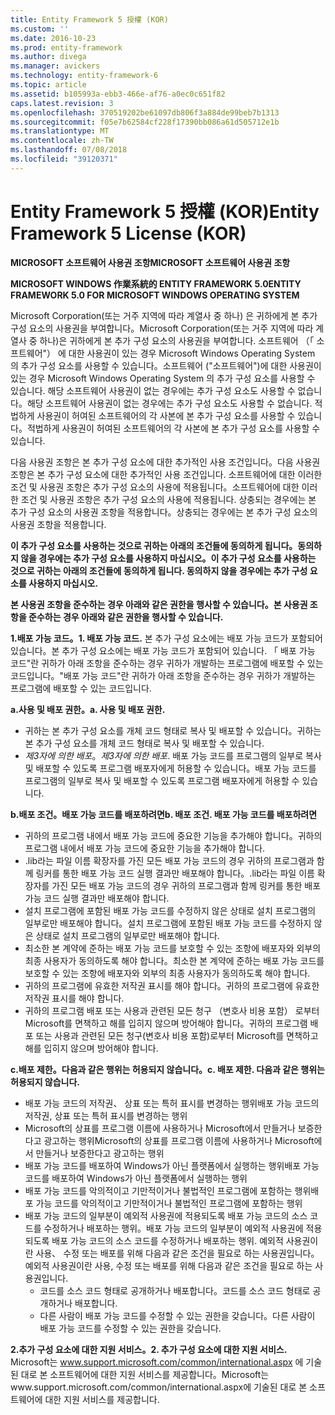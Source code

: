 ```yaml
---
title: Entity Framework 5 授權 (KOR)
ms.custom: ''
ms.date: 2016-10-23
ms.prod: entity-framework
ms.author: divega
ms.manager: avickers
ms.technology: entity-framework-6
ms.topic: article
ms.assetid: b105993a-ebb3-466e-af76-a0ec0c651f82
caps.latest.revision: 3
ms.openlocfilehash: 370519202be61097db806f3a884de99beb7b1313
ms.sourcegitcommit: f05e7b62584cf228f17390bb086a61d505712e1b
ms.translationtype: MT
ms.contentlocale: zh-TW
ms.lasthandoff: 07/08/2018
ms.locfileid: "39120371"
---
```

# <a name="entity-framework-5-license-kor"></a><span data-ttu-id="8e67d-102">Entity Framework 5 授權 (KOR)</span><span class="sxs-lookup"><span data-stu-id="8e67d-102">Entity Framework 5 License (KOR)</span></span>
<span data-ttu-id="8e67d-103">**MICROSOFT 소프트웨어 사용권 조항**</span><span class="sxs-lookup"><span data-stu-id="8e67d-103">**MICROSOFT 소프트웨어 사용권 조항**</span></span>

<span data-ttu-id="8e67d-104">**MICROSOFT WINDOWS 作業系統的 ENTITY FRAMEWORK 5.0**</span><span class="sxs-lookup"><span data-stu-id="8e67d-104">**ENTITY FRAMEWORK 5.0 FOR MICROSOFT WINDOWS OPERATING SYSTEM**</span></span>

<span data-ttu-id="8e67d-105">Microsoft Corporation(또는 거주 지역에 따라 계열사 중 하나) 은 귀하에게 본 추가 구성 요소의 사용권을 부여합니다。</span><span class="sxs-lookup"><span data-stu-id="8e67d-105">Microsoft Corporation(또는 거주 지역에 따라 계열사 중 하나)은 귀하에게 본 추가 구성 요소의 사용권을 부여합니다.</span></span> <span data-ttu-id="8e67d-106">소프트웨어 （「 소프트웨어"） 에 대한 사용권이 있는 경우 Microsoft Windows Operating System 의 추가 구성 요소를 사용할 수 있습니다。</span><span class="sxs-lookup"><span data-stu-id="8e67d-106">소프트웨어 ("소프트웨어")에 대한 사용권이 있는 경우 Microsoft Windows Operating System 의 추가 구성 요소를 사용할 수 있습니다.</span></span> <span data-ttu-id="8e67d-107">해당 소프트웨어 사용권이 없는 경우에는 추가 구성 요소도 사용할 수 없습니다。</span><span class="sxs-lookup"><span data-stu-id="8e67d-107">해당 소프트웨어 사용권이 없는 경우에는 추가 구성 요소도 사용할 수 없습니다.</span></span> <span data-ttu-id="8e67d-108">적법하게 사용권이 허여된 소프트웨어의 각 사본에 본 추가 구성 요소를 사용할 수 있습니다。</span><span class="sxs-lookup"><span data-stu-id="8e67d-108">적법하게 사용권이 허여된 소프트웨어의 각 사본에 본 추가 구성 요소를 사용할 수 있습니다.</span></span>

<span data-ttu-id="8e67d-109">다음 사용권 조항은 본 추가 구성 요소에 대한 추가적인 사용 조건입니다。</span><span class="sxs-lookup"><span data-stu-id="8e67d-109">다음 사용권 조항은 본 추가 구성 요소에 대한 추가적인 사용 조건입니다.</span></span> <span data-ttu-id="8e67d-110">소프트웨어에 대한 이러한 조건 및 사용권 조항은 추가 구성 요소의 사용에 적용됩니다。</span><span class="sxs-lookup"><span data-stu-id="8e67d-110">소프트웨어에 대한 이러한 조건 및 사용권 조항은 추가 구성 요소의 사용에 적용됩니다.</span></span> <span data-ttu-id="8e67d-111">상충되는 경우에는 본 추가 구성 요소의 사용권 조항을 적용합니다。</span><span class="sxs-lookup"><span data-stu-id="8e67d-111">상충되는 경우에는 본 추가 구성 요소의 사용권 조항을 적용합니다.</span></span>

<span data-ttu-id="8e67d-112">**이 추가 구성 요소를 사용하는 것으로 귀하는 아래의 조건들에 동의하게 됩니다。동의하지 않을 경우에는 추가 구성 요소를 사용하지 마십시오。**</span><span class="sxs-lookup"><span data-stu-id="8e67d-112">**이 추가 구성 요소를 사용하는 것으로 귀하는 아래의 조건들에 동의하게 됩니다. 동의하지 않을 경우에는 추가 구성 요소를 사용하지 마십시오.**</span></span>

<span data-ttu-id="8e67d-113">**본 사용권 조항을 준수하는 경우 아래와 같은 권한을 행사할 수 있습니다。**</span><span class="sxs-lookup"><span data-stu-id="8e67d-113">**본 사용권 조항을 준수하는 경우 아래와 같은 권한을 행사할 수 있습니다.**</span></span>

<span data-ttu-id="8e67d-114">**1.배포 가능 코드。**</span><span class="sxs-lookup"><span data-stu-id="8e67d-114">**1. 배포 가능 코드.**</span></span> <span data-ttu-id="8e67d-115">본 추가 구성 요소에는 배포 가능 코드가 포함되어 있습니다。</span><span class="sxs-lookup"><span data-stu-id="8e67d-115">본 추가 구성 요소에는 배포 가능 코드가 포함되어 있습니다.</span></span> <span data-ttu-id="8e67d-116">「 배포 가능 코드"란 귀하가 아래 조항을 준수하는 경우 귀하가 개발하는 프로그램에 배포할 수 있는 코드입니다。</span><span class="sxs-lookup"><span data-stu-id="8e67d-116">"배포 가능 코드"란 귀하가 아래 조항을 준수하는 경우 귀하가 개발하는 프로그램에 배포할 수 있는 코드입니다.</span></span>

<span data-ttu-id="8e67d-117">**a.사용 및 배포 권한。**</span><span class="sxs-lookup"><span data-stu-id="8e67d-117">**a. 사용 및 배포 권한.**</span></span>

-   <span data-ttu-id="8e67d-118">귀하는 본 추가 구성 요소를 개체 코드 형태로 복사 및 배포할 수 있습니다。</span><span class="sxs-lookup"><span data-stu-id="8e67d-118">귀하는 본 추가 구성 요소를 개체 코드 형태로 복사 및 배포할 수 있습니다.</span></span>
-   <span data-ttu-id="8e67d-119">*제3자에 의한 배포*。</span><span class="sxs-lookup"><span data-stu-id="8e67d-119">*제3자에 의한 배포*.</span></span> <span data-ttu-id="8e67d-120">배포 가능 코드를 프로그램의 일부로 복사 및 배포할 수 있도록 프로그램 배포자에게 허용할 수 있습니다。</span><span class="sxs-lookup"><span data-stu-id="8e67d-120">배포 가능 코드를 프로그램의 일부로 복사 및 배포할 수 있도록 프로그램 배포자에게 허용할 수 있습니다.</span></span>

<span data-ttu-id="8e67d-121">**b.배포 조건。배포 가능 코드를 배포하려면**</span><span class="sxs-lookup"><span data-stu-id="8e67d-121">**b. 배포 조건. 배포 가능 코드를 배포하려면**</span></span>

-   <span data-ttu-id="8e67d-122">귀하의 프로그램 내에서 배포 가능 코드에 중요한 기능을 추가해야 합니다。</span><span class="sxs-lookup"><span data-stu-id="8e67d-122">귀하의 프로그램 내에서 배포 가능 코드에 중요한 기능을 추가해야 합니다.</span></span>
-   <span data-ttu-id="8e67d-123">.lib라는 파일 이름 확장자를 가진 모든 배포 가능 코드의 경우 귀하의 프로그램과 함께 링커를 통한 배포 가능 코드 실행 결과만 배포해야 합니다。</span><span class="sxs-lookup"><span data-stu-id="8e67d-123">.lib라는 파일 이름 확장자를 가진 모든 배포 가능 코드의 경우 귀하의 프로그램과 함께 링커를 통한 배포 가능 코드 실행 결과만 배포해야 합니다.</span></span>
-   <span data-ttu-id="8e67d-124">설치 프로그램에 포함된 배포 가능 코드를 수정하지 않은 상태로 설치 프로그램의 일부로만 배포해야 합니다。</span><span class="sxs-lookup"><span data-stu-id="8e67d-124">설치 프로그램에 포함된 배포 가능 코드를 수정하지 않은 상태로 설치 프로그램의 일부로만 배포해야 합니다.</span></span>
-   <span data-ttu-id="8e67d-125">최소한 본 계약에 준하는 배포 가능 코드를 보호할 수 있는 조항에 배포자와 외부의 최종 사용자가 동의하도록 해야 합니다。</span><span class="sxs-lookup"><span data-stu-id="8e67d-125">최소한 본 계약에 준하는 배포 가능 코드를 보호할 수 있는 조항에 배포자와 외부의 최종 사용자가 동의하도록 해야 합니다.</span></span>
-   <span data-ttu-id="8e67d-126">귀하의 프로그램에 유효한 저작권 표시를 해야 합니다。</span><span class="sxs-lookup"><span data-stu-id="8e67d-126">귀하의 프로그램에 유효한 저작권 표시를 해야 합니다.</span></span>
-   <span data-ttu-id="8e67d-127">귀하의 프로그램 배포 또는 사용과 관련된 모든 청구 （변호사 비용 포함） 로부터 Microsoft를 면책하고 해를 입히지 않으며 방어해야 합니다。</span><span class="sxs-lookup"><span data-stu-id="8e67d-127">귀하의 프로그램 배포 또는 사용과 관련된 모든 청구(변호사 비용 포함)로부터 Microsoft를 면책하고 해를 입히지 않으며 방어해야 합니다.</span></span>

<span data-ttu-id="8e67d-128">**c.배포 제한。다음과 같은 행위는 허용되지 않습니다。**</span><span class="sxs-lookup"><span data-stu-id="8e67d-128">**c. 배포 제한. 다음과 같은 행위는 허용되지 않습니다.**</span></span>

-   <span data-ttu-id="8e67d-129">배포 가능 코드의 저작권、 상표 또는 특허 표시를 변경하는 행위</span><span class="sxs-lookup"><span data-stu-id="8e67d-129">배포 가능 코드의 저작권, 상표 또는 특허 표시를 변경하는 행위</span></span>
-   <span data-ttu-id="8e67d-130">Microsoft의 상표를 프로그램 이름에 사용하거나 Microsoft에서 만들거나 보증한다고 광고하는 행위</span><span class="sxs-lookup"><span data-stu-id="8e67d-130">Microsoft의 상표를 프로그램 이름에 사용하거나 Microsoft에서 만들거나 보증한다고 광고하는 행위</span></span>
-   <span data-ttu-id="8e67d-131">배포 가능 코드를 배포하여 Windows가 아닌 플랫폼에서 실행하는 행위</span><span class="sxs-lookup"><span data-stu-id="8e67d-131">배포 가능 코드를 배포하여 Windows가 아닌 플랫폼에서 실행하는 행위</span></span>
-   <span data-ttu-id="8e67d-132">배포 가능 코드를 악의적이고 기만적이거나 불법적인 프로그램에 포함하는 행위</span><span class="sxs-lookup"><span data-stu-id="8e67d-132">배포 가능 코드를 악의적이고 기만적이거나 불법적인 프로그램에 포함하는 행위</span></span>
-   <span data-ttu-id="8e67d-133">배포 가능 코드의 일부분이 예외적 사용권에 적용되도록 배포 가능 코드의 소스 코드를 수정하거나 배포하는 행위。</span><span class="sxs-lookup"><span data-stu-id="8e67d-133">배포 가능 코드의 일부분이 예외적 사용권에 적용되도록 배포 가능 코드의 소스 코드를 수정하거나 배포하는 행위.</span></span> <span data-ttu-id="8e67d-134">예외적 사용권이란 사용、 수정 또는 배포를 위해 다음과 같은 조건을 필요로 하는 사용권입니다。</span><span class="sxs-lookup"><span data-stu-id="8e67d-134">예외적 사용권이란 사용, 수정 또는 배포를 위해 다음과 같은 조건을 필요로 하는 사용권입니다.</span></span>
    -   <span data-ttu-id="8e67d-135">코드를 소스 코드 형태로 공개하거나 배포합니다。</span><span class="sxs-lookup"><span data-stu-id="8e67d-135">코드를 소스 코드 형태로 공개하거나 배포합니다.</span></span>
    -   <span data-ttu-id="8e67d-136">다른 사람이 배포 가능 코드를 수정할 수 있는 권한을 갖습니다。</span><span class="sxs-lookup"><span data-stu-id="8e67d-136">다른 사람이 배포 가능 코드를 수정할 수 있는 권한을 갖습니다.</span></span>

<span data-ttu-id="8e67d-137">**2.추가 구성 요소에 대한 지원 서비스。**</span><span class="sxs-lookup"><span data-stu-id="8e67d-137">**2. 추가 구성 요소에 대한 지원 서비스.**</span></span> <span data-ttu-id="8e67d-138">Microsoft는 www.support.microsoft.com/common/international.aspx 에 기술된 대로 본 소프트웨어에 대한 지원 서비스를 제공합니다。</span><span class="sxs-lookup"><span data-stu-id="8e67d-138">Microsoft는www.support.microsoft.com/common/international.aspx에 기술된 대로 본 소프트웨어에 대한 지원 서비스를 제공합니다.</span></span>
